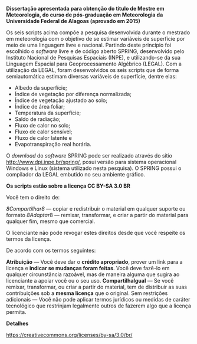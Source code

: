 **Dissertação apresentada para obtenção do título de Mestre em Meteorologia, do curso de pós-graduação em Meteorologia da Universidade Federal de Alagoas (aprovado em 2015)**

Os seis scripts acima compõe a pesquisa desenvolvida durante o mestrado em meteorologia com o objetivo de se estimar variáveis de superfície por meio de uma linguagem livre e nacional. Partindo deste princípio foi escolhido o *software* livre e de código aberto SPRING, desenvolvido pelo Instituto Nacional de Pesquisas Espaciais (INPE), e utilizando-se da sua Linguagem Espacial para Geoprocessamento Algébrico (LEGAL). Com a utilização da LEGAL, foram desenvolvidos os seis scripts que de forma semiautomática estimam diversas variáveis de superfície, dentre elas:

* Albedo da superfície;
* Índice de vegetação por diferença normalizada;
* Índice de vegetação ajustado ao solo;
* Índice de área foliar;
* Temperatura da superfície;
* Saldo de radiação;
* Fluxo de calor no solo;
* Fluxo de calor sensível;
* Fluxo de calor latente e
* Evapotranspiração real horária.

O *download* do *software* SPRING pode ser realizado através do sítio <http://www.dpi.inpe.br/spring/>, posui versão para sistema operacional Windows e Linux (sistema utilizado nesta pesquisa). O SPRING possui o compilador da LEGAL embutido no seu ambiente gráfico.

**Os scripts estão sobre a licença CC BY-SA 3.0 BR**

Você tem o direito de:

*8Compartilhar8* — copiar e redistribuir o material em qualquer suporte ou formato
*8Adaptar*8 — remixar, transformar, e criar a partir do material
para qualquer fim, mesmo que comercial.

O licenciante não pode revogar estes direitos desde que você respeite os termos da licença.

De acordo com os termos seguintes:

**Atribuição** — Você deve dar o **crédito apropriado**, prover um link para a licença e **indicar se mudanças foram feitas**. Você deve fazê-lo em qualquer circunstância razoável, mas de maneira alguma que sugira ao licenciante a apoiar você ou o seu uso.
**CompartilhaIgual** — Se você remixar, transformar, ou criar a partir do material, tem de distribuir as suas contribuições sob a **mesma licença** que o original.
Sem restrições adicionais — Você não pode aplicar termos jurídicos ou medidas de caráter tecnológico que restrinjam legalmente outros de fazerem algo que a licença permita.

**Detalhes**

https://creativecommons.org/licenses/by-sa/3.0/br/
